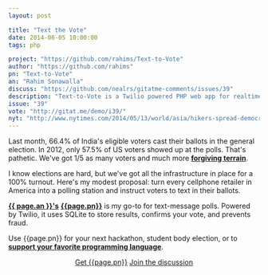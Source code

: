 ```yaml
---
layout: post

title: "Text the Vote"
date: 2014-06-05 10:00:00
tags: php

project: "https://github.com/rahims/Text-to-Vote"
author: "https://github.com/rahims"
pn: "Text-to-Vote"
an: "Rahim Sonawalla"
discuss: "https://github.com/nealrs/gitatme-comments/issues/39"
description: "Text-to-Vote is a Twilio powered PHP web app for realtime polling via SMS."
issue: "39"
vote: "http://gitat.me/demo/i39/"
nyt: "http://www.nytimes.com/2014/05/13/world/asia/hikers-spread-democracy-in-india.html"
---
```

 
Last month, 66.4% of India's eligible voters cast their ballots in the general election. In 2012, only 57.5% of US voters showed up at the polls. That's pathetic. We've got 1/5 as many voters and much more <strong><a href="{{ page.nyt }}" target="_blank" title="NYT article - Hikers Spread Democracy in India ">forgiving terrain</a></strong>.
 
I know elections are hard, but we've got all the infrastructure in place for a 100% turnout. Here's my modest proposal: turn every cellphone retailer in America into a polling station and instruct voters to text in their ballots.

<strong><a href="{{ page.author }}" target="_blank" title="{{ page.an }} on GitHub">{{ page.an }}'s</a></strong> <strong><a href="{{ page.project }}" target="_blank" title="{{ page.pn }} on GitHub">{{page.pn}}</a></strong> is my go-to for text-message polls. Powered by Twilio, it uses SQLite to store results, confirms your vote, and prevents fraud.

Use {{page.pn}} for your next hackathon, student body election, or to <strong><a href="{{ page.vote }}" target="_blank" title="{{ page.pn }} Demo Poll">support your favorite programming language</a></strong>.

<center><a href="{{page.project}}" class="btn btn-primary " title="Get {{page.pn}} on GitHub" target="_blank" >Get {{page.pn}}</a> <a href="{{ page.url }}#comments" class="btn btn-inverse" title="Discuss this issue of Git @ Me online">Join the discussion</a></center>